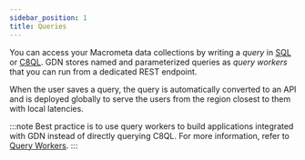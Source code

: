 ```yaml
---
sidebar_position: 1
title: Queries
---
```


You can access your Macrometa data collections by writing a _query_ in [SQL](sql/index.md) or [C8QL](c8ql/index.md). GDN stores named and parameterized queries as _query workers_ that you can run from a dedicated REST endpoint.

When the user saves a query, the query is automatically converted to an API and is deployed globally to serve the users from the region closest to them with local latencies.

:::note
Best practice is to use query workers to build applications integrated with GDN instead of directly querying C8QL. For more information, refer to [Query Workers](../queryworkers/).
:::
